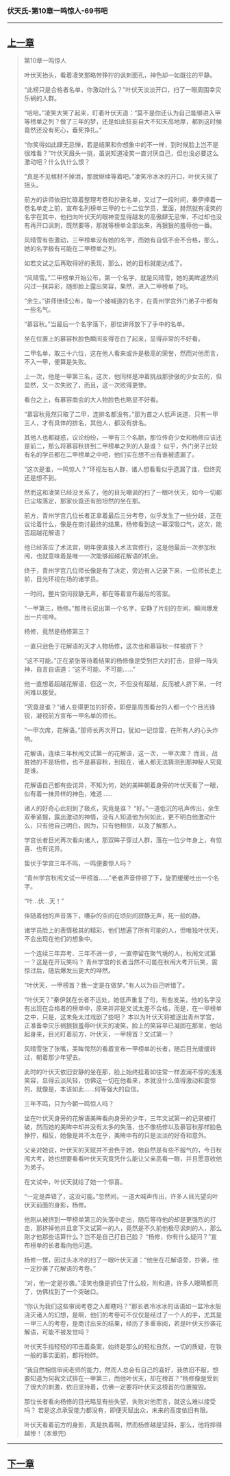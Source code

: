 ### 伏天氏-第10章一鸣惊人-69书吧

--------
[上一章](./d22276f59ac1c9377097b043061fca3b.md)
--------


>
>
>
>第10章一鸣惊人
>
>叶伏天抬头，看着凌笑那略带狰狞的讽刺面孔，神色却一如既往的平静。
>
>“此榜只是合格者名单，你激动什么？”叶伏天淡淡开口，扫了一眼周围幸灾乐祸的人群。
>
>“哈哈。”凌笑大笑了起来，盯着叶伏天道：“莫不是你还认为自己能够进入甲等榜单之列？做了三年的梦，还是如此狂妄自大不知天高地厚，都到这时候竟然还没有死心，垂死挣扎。”
>
>“你笑得如此肆无忌惮，若是结果和你想象中的不一样，到时候脸上岂不是很难看？”叶伏天眉头一挑，虽说知道凌笑一直讨厌自己，但也没必要这么激动吧？什么仇什么恨？
>
>“真是不见棺材不掉泪，那就继续等着吧。”凌笑冷冰冰的开口，叶伏天摇了摇头。
>
>前方的讲师依旧忙碌着整理考卷和抄录名单，又过了一段时间，秦伊捧着一卷名单走上前，宣布名列榜单三甲的七十二位学员，里面，赫然就有凌笑的名字在其中，他扫向叶伏天的眼神变显得越发的高傲肆无忌惮，不过却也没有再开口讽刺，既然要等，那就等榜单全部出来，再狠狠的羞辱他一番。
>
>风晴雪有些激动，三甲榜单没有她的名字，而她有自信不会不合格，那么，她的名字极有可能在二甲榜单之列。
>
>如若文试之后再取得好的表现，那么，她的目标就能达成了。
>
>“风晴雪。”二甲榜单开始公布，第一个名字，就是风晴雪，她的美眸遽然间闪过一抹异彩，随即脸上露出笑容，果然，进入二甲榜单了吗。
>
>“余生。”讲师继续公布，每一个被喊道的名字，在青州学宫外门弟子中都有一些名气。
>
>“慕容秋。”当最后一个名字落下，那位讲师放下了手中的名单。
>
>坐在位置上的慕容秋脸色瞬间变得苍白了起来，显得非常的不好看。
>
>二甲名单，取三十六位，这在他人看来或许是极高的荣誉，然而对他而言，不入一甲，便算是失败。
>
>上一次，他是一甲第三名，这次，他同样是冲着挑战那骄傲的少女去的，但显然，又一次失败了，而且，这一次败得更惨。
>
>看台之上，有慕容商会的大人物脸色也略显不好看。
>
>“慕容秋竟然只取了二甲，连排名都没有。”那为首之人低声说道，只有一甲三人，才有具体的排名，其他人，都没有排名。
>
>其他人也都疑惑，议论纷纷，一甲有三个名额，那位传奇少女和杨修应该还是前二，那么将慕容秋挤到二甲榜单之列的人是谁？
>似乎，外门弟子比较有名的学员都在二甲榜单之中吧，他们实在想不出有谁被遗漏了。
>
>“这次是谁，一鸣惊人？”环视左右人群，诸人想看看似乎遗漏了谁，但终究还是想不到。
>
>然而这和凌笑已经没关系了，他的目光嘲讽的扫了一眼叶伏天，如今一切都已尘埃落定，那家伙竟还有脸坦然的坐在那。
>
>前方，青州学宫几位长者正拿着最后三分考卷，似乎发生了一些分歧，正在议论着什么，像是在商讨最终的结果，杨修看到这一幕深吸口气，这次，能否超越花解语？
>
>他已经答应了术法宫，明年便直接入术法宫修行，这是他最后一次参加秋闱，也就意味着是唯一一次能够超越花解语的机会。
>
>终于，青州学宫几位师长像是有了决定，旁边有人记录下来，一位师长走上前，目光环视在场的诸学员。
>
>一时间，整片空间寂静无声，都在等着宣布最后的答案。
>
>“一甲第三，杨修。”那师长说出第一个名字，安静了片刻的空间，瞬间爆发出一片喧哗。
>
>杨修，竟然是杨修第三？
>
>一直只逊色于花解语的天才人物杨修，这次也和慕容秋一样被挤下？
>
>“这不可能。”正在紧张等待着结果的杨修像是受到巨大的打击，显得一阵失神，自言自语道：“这不可能、不可能……”
>
>他一直想着超越花解语，但这一次，不但没有超越，反而被人挤下来，一时间难以接受。
>
>“究竟是谁？”诸人变得更加的好奇，即便是周围看台的人都一个个目光锋锐，凝视前方宣布一甲名单的师长。
>
>“一甲次席，花解语。”那师长再次开口，犹如一记惊雷，在所有人的心头炸响。
>
>花解语，连续三年秋闱文试第一的花解语，这一次，一甲次席？
>而且，战胜她的不是杨修，也不是慕容秋，到现在，诸人都无法猜测到那神秘人究竟是谁。
>
>花解语自己都有些诧异，不知为何，她的美眸朝着身旁的叶伏天看了一眼，似有着一抹异样的神色，难道……
>
>诸人的好奇心此刻到了极点，究竟是谁？
>“好。”一道低沉的吼声传出，余生双拳紧握，露出激动的神情，没有人知道他为何如此，更不明白他激动什么，只有他自己明白，因为，只有他相信，以及了解那人。
>
>学宫长者目光再次看向诸人，那双眸子穿过人群，落在一位少年身上，有惊喜、也有诧异。
>
>蛰伏于学宫三年不鸣，一鸣便要惊人吗？
>
>“青州学宫秋闱文试一甲榜首……”老者声音停顿了下，旋而缓缓吐出一个名字。
>
>“叶…伏…天！”
>
>伴随着他的声音落下，嘈杂的空间在顷刻间寂静无声，死一般的静。
>
>诸学员脸上的表情极其的精彩，他们想遍了所有可能的人，但唯独叶伏天，不会出现在他们的想象中。
>
>一个连续三年弃考、三年不进一步，一直停留在聚气境的人，秋闱文试第一？这是在开玩笑吗？
>青州学宫的长者当然不可能在秋闱大考开玩笑，震惊过后，随后爆发出更大的哗然。
>
>“叶伏天，一甲榜首？我一定是在做梦。”有人以为自己听错了。
>
>“叶伏天？”秦伊就在长者不远处，她低声重复了句，有些发呆，他的名字没有出现在合格者的榜单中，原来并非是文试太差不合格，而是，在一甲榜单之中，只是，这未免太过戏剧了些吧？
>本以为叶伏天将被逐出青州学宫，正准备幸灾乐祸狠狠羞辱叶伏天的凌笑，脸上的笑容早已凝固在那里，他站起身来，目光盯着前方，叶伏天，一甲榜首？文试第一？
>
>风晴雪张了张嘴，美眸愕然的看着宣布一甲榜单的长者，随后目光缓缓转过，朝着那少年望去。
>
>此时的叶伏天依旧安静的坐在那，脸上始终挂着如往常一样波澜不惊的浅浅笑容，显得云淡风轻，仿佛这一切在他看来，本就没什么值得激动和震惊的，就像是，本该如此……何等强大的自信。
>
>三年不鸣，只为今朝一鸣惊人吗？
>
>坐在叶伏天身旁的花解语美眸看向身旁的少年，三年文试第一的记录被打破，然而她的美眸中却并没有太多的失落，也不像杨修以及慕容秋那样脸色狰狞，相反，她像是并不太在乎，美眸中有的只是淡淡的好奇和意外。
>
>父亲对她说，叶伏天的天赋并不逊色于她，她自然是有些不服气的，今日秋闱大考，她也想要看看叶伏天究竟凭什么能让父亲高看一眼，并且愿意收他为弟子。
>
>在文试中，叶伏天就给了她一个惊喜。
>
>“一定是弄错了，这没可能。”忽然间，一道大喊声传出，许多人目光望向叶伏天前面的身影，杨修。
>
>他刚从被挤到一甲榜单第三的失落中走出，随后等待他的却是更强烈的打击，那挤掉他并且拿下文试第一的人，竟然是不久前他极尽讽刺的人，那么刚才他那些话算什么？岂不是自己打自己脸？
>“杨修，你有什么疑问？”宣布榜单的长者看向他问道。
>
>杨修一愣，回过头冰冷的扫了一眼叶伏天道：“他坐在花解语旁，抄袭，他一定抄袭了花解语的考卷。”
>
>“对，他一定是抄袭。”凌笑也像是抓住了什么般，附和道，许多人眼睛都亮了，仿佛找到了一个突破口。
>
>“你认为我们这些审阅考卷之人都瞎吗？”那长者冷冰冰的话语如一盆冷水般浇灭诸人的幻想，是啊，他们的考卷可不仅仅是经过了一个人的手，尤其是一甲三人的考卷，是商讨出来的结果，经历了多重审阅，若是叶伏天抄袭花解语，可能不被发觉吗？
>
>叶伏天手指轻轻的叩击着条案，始终是那么的轻松自然，一切的质疑，在铁一般的事实面前，都将粉碎。
>
>“我自然相信审阅老师的能力，然而人总会有自己的喜好，我依旧不服，想要知道为何我文试排在一甲第三，而他叶伏天，却在榜首？”杨修像是受到了很大的刺激，依旧坚持着，仿佛一定要将叶伏天这榜首的位置摧毁。
>
>那位长者看向杨修的目光略显有些失望，失败对他而言，就这么难以接受吗？
>若是这点承受能力都没有，即便天赋出众，未来的高度依旧有限。
>
>叶伏天看着前方的身影，真是执着啊，然而杨修越是坚持，那么，他将摔得越惨！
>(本章完)
>
>

--------
[下一章](./2e800ebc755e77d62b5602125b9e439b.md)
--------
